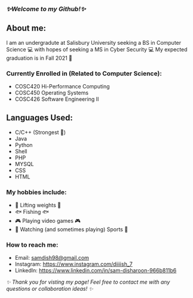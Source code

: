 ### _✨Welcome to my Github!✨_

## About me:

I am an undergradute at Salisbury University seeking a BS in Computer Science 💻  with hopes of seeking a MS in Cyber Security 💻 
My expected graduation is in Fall 2021 🎉

### Currently Enrolled in (Related to Computer Science):

  - COSC420 Hi-Performance Computing
  - COSC450 Operating Systems
  - COSC426 Software Engineering II

## Languages Used:

  - C/C++ (Strongest 💪)
  - Java
  - Python
  - Shell
  - PHP
  - MYSQL
  - CSS
  - HTML

### My hobbies include:

  - 💪 Lifting weights 💪
  - 🐟 Fishing 🐟
  - 🎮 Playing video games 🎮
  - 🏈 Watching (and sometimes playing) Sports 🏈
  
### How to reach me:
  - Email: samdish98@gmail.com
  - Instagram: https://www.instagram.com/diiiish_7
  - LinkedIn: https://www.linkedin.com/in/sam-disharoon-966b811b6
  
  _✨ Thank you for visting my page! Feel free to contact me with any questions or collaboration ideas! ✨_
  
<!--
**samdish7/samdish7** is a ✨ _special_ ✨ repository because its `README.md` (this file) appears on your GitHub profile.

Here are some ideas to get you started:

- 🔭 I’m currently working on ...
- 🌱 I’m currently learning ...
- 👯 I’m looking to collaborate on ...
- 🤔 I’m looking for help with ...
- 💬 Ask me about ...
- 📫 How to reach me: ...
- 😄 Pronouns: ...
- ⚡ Fun fact: ...
-->
